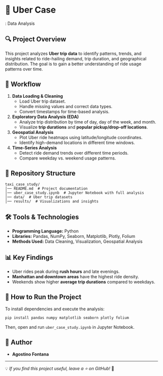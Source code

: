 # 🚖 Uber Case 
: Data Analysis

## 🔍 Project Overview
This project analyzes **Uber trip data** to identify patterns, trends, and insights related to ride-hailing demand, trip duration, and geographical distribution. The goal is to gain a better understanding of ride usage patterns over time.

## 📑 Workflow

1. **Data Loading & Cleaning**
   - Load Uber trip dataset.
   - Handle missing values and correct data types.
   - Convert timestamps for time-based analysis.
2. **Exploratory Data Analysis (EDA)**
   - Analyze trip distribution by time of day, day of the week, and month.
   - Visualize **trip durations** and **popular pickup/drop-off locations**.
3. **Geospatial Analysis**
   - Plot Uber ride heatmaps using latitude/longitude coordinates.
   - Identify high-demand locations in different time windows.
4. **Time-Series Analysis**
   - Detect ride demand trends over different time periods.
   - Compare weekday vs. weekend usage patterns.

## 📂 Repository Structure
```
taxi_case_study/
│── README.md  # Project documentation
│── uber_case_study.ipynb  # Jupyter Notebook with full analysis
│── data/  # Uber trip datasets
│── results/  # Visualizations and insights
```

## 🛠 Tools & Technologies
- **Programming Language:** Python
- **Libraries:** Pandas, NumPy, Seaborn, Matplotlib, Plotly, Folium
- **Methods Used:** Data Cleaning, Visualization, Geospatial Analysis

## 📊 Key Findings
- Uber rides peak during **rush hours** and late evenings.
- **Manhattan and downtown areas** have the highest ride density.
- Weekends show higher **average trip durations** compared to weekdays.

## 📜 How to Run the Project
To install dependencies and execute the analysis:
```bash
pip install pandas numpy matplotlib seaborn plotly folium
```
Then, open and run `uber_case_study.ipynb` in Jupyter Notebook.

## 📝 Author
- **Agostino Fontana**

---
💡 *If you find this project useful, leave a ⭐ on GitHub!* 🚀
